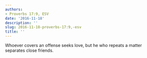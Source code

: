 ```yaml
---
authors:
- Proverbs 17:9, ESV
date: '2016-11-18'
description: ''
slug: 2016-11-18-proverbs-17:9,-esv
title: ''
---
```

Whoever covers an offense seeks love,
   but he who repeats a matter separates close friends.



